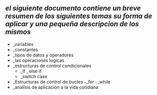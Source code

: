 ## ***el siguiente documento contiene un breve resumen de los siguientes temas su forma de aplicar y una pequeña descripcion de los mismos***

- _variables 
- _constantes
- _tipos de datos y operadores 
- _las operaciones  logicas 
- _estructuras de control condicionales
    - _if , else if
    - _switch case
- _Estructuras de control de bucles
    -_for 
    -_while
- _analisis de aplicacion a la vida cotidiana 
